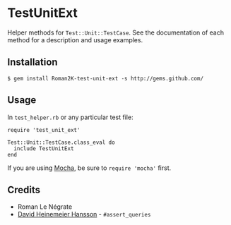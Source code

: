 # TestUnitExt

Helper methods for `Test::Unit::TestCase`. See the documentation of each method for a description and usage examples.

## Installation

    $ gem install Roman2K-test-unit-ext -s http://gems.github.com/

## Usage

In `test_helper.rb` or any particular test file:

    require 'test_unit_ext'
    
    Test::Unit::TestCase.class_eval do
      include TestUnitExt
    end

If you are using [Mocha](http://mocha.rubyforge.org/), be sure to `require 'mocha'` first.

## Credits

* Roman Le Négrate
* [David Heinemeier Hansson](http://loudthinking.com) - `#assert_queries`
